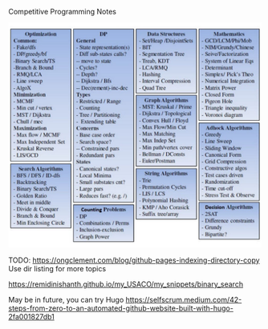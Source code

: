 Competitive Programming Notes

![](my_snippets/images/algo_topics.jpg)


TODO: https://ongclement.com/blog/github-pages-indexing-directory-copy
Use dir listing for more topics

https://remidinishanth.github.io/my_USACO/my_snippets/binary_search

May be in future, you can try Hugo https://selfscrum.medium.com/42-steps-from-zero-to-an-automated-github-website-built-with-hugo-2fa001827db1
